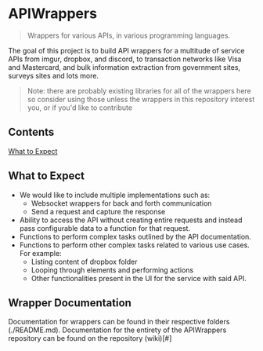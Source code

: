 # APIWrappers
> Wrappers for various APIs, in various programming languages.

The goal of this project is to build API wrappers for
a multitude of service APIs from imgur, dropbox, and discord,
to transaction networks like Visa and Mastercard, and bulk 
information extraction from government sites, surveys
sites and lots more.

> Note: there are probably existing libraries for all of
the wrappers here so consider using those unless
the wrappers in this repository interest you, or if you'd
like to contribute

## Contents

[What to Expect](#what-to-expect)

## What to Expect

* We would like to include multiple implementations such as:
    * Websocket wrappers for back and forth communication
    * Send a request and capture the response
* Ability to access the API without creating entire requests
and instead pass configurable data to a function for that
request.
* Functions to perform complex tasks outlined by the API
documentation.
* Functions to perform other complex tasks related to
various use cases. For example:
    * Listing content of dropbox folder
    * Looping through elements and performing actions
    * Other functionalities present in the UI for the
service with said API.

## Wrapper Documentation

Documentation for wrappers can be found in their
respective folders (./README.md). Documentation for
the entirety of the APIWrappers repository can be found
on the repository (wiki)[#]


